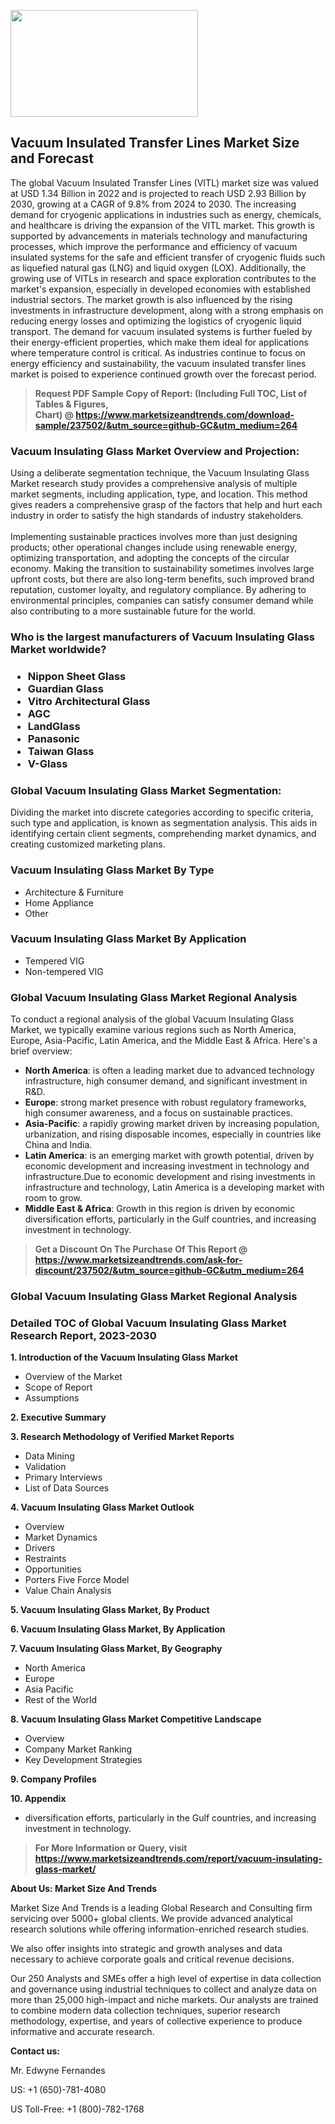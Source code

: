 <p><img class="alignnone size-medium wp-image-20088" src="https://ffe5etoiles.com/wp-content/uploads/2024/12/MST1-300x171.png" alt="" width="300" height="171" /></p><h2>Vacuum Insulated Transfer Lines Market Size and Forecast</h2><p>The global Vacuum Insulated Transfer Lines (VITL) market size was valued at USD 1.34 Billion in 2022 and is projected to reach USD 2.93 Billion by 2030, growing at a CAGR of 9.8% from 2024 to 2030. The increasing demand for cryogenic applications in industries such as energy, chemicals, and healthcare is driving the expansion of the VITL market. This growth is supported by advancements in materials technology and manufacturing processes, which improve the performance and efficiency of vacuum insulated systems for the safe and efficient transfer of cryogenic fluids such as liquefied natural gas (LNG) and liquid oxygen (LOX). Additionally, the growing use of VITLs in research and space exploration contributes to the market's expansion, especially in developed economies with established industrial sectors. The market growth is also influenced by the rising investments in infrastructure development, along with a strong emphasis on reducing energy losses and optimizing the logistics of cryogenic liquid transport. The demand for vacuum insulated systems is further fueled by their energy-efficient properties, which make them ideal for applications where temperature control is critical. As industries continue to focus on energy efficiency and sustainability, the vacuum insulated transfer lines market is poised to experience continued growth over the forecast period.</p></p><blockquote id="" class=""><strong>Request PDF Sample Copy of Report: (Including Full TOC, List of Tables &amp; Figures, Chart)&nbsp;@&nbsp;<strong><a href="https://www.marketsizeandtrends.com/download-sample/237502/&utm_source=github-GC&utm_medium=264" target="_blank">https://www.marketsizeandtrends.com/download-sample/237502/&utm_source=github-GC&utm_medium=264</a></strong></strong></blockquote><h3 id="" class="">Vacuum Insulating Glass Market&nbsp;Overview and Projection:</h3><p id="" class="">Using a deliberate segmentation technique, the Vacuum Insulating Glass Market research study provides a comprehensive analysis of multiple market segments, including application, type, and location. This method gives readers a comprehensive grasp of the factors that help and hurt each industry in order to satisfy the high standards of industry stakeholders. <br /> <br />Implementing sustainable practices involves more than just designing products; other operational changes include using renewable energy, optimizing transportation, and adopting the concepts of the circular economy. Making the transition to sustainability sometimes involves large upfront costs, but there are also long-term benefits, such improved brand reputation, customer loyalty, and regulatory compliance. By adhering to environmental principles, companies can satisfy consumer demand while also contributing to a more sustainable future for the world.</p><h3 id="" class="">Who is the largest manufacturers of&nbsp;Vacuum Insulating Glass Market worldwide?</h3><h3 class=""><p><ul><li>Nippon Sheet Glass </li><li> Guardian Glass </li><li> Vitro Architectural Glass </li><li> AGC </li><li> LandGlass </li><li> Panasonic </li><li> Taiwan Glass </li><li> V-Glass</li></ul></p></h3><h3 id="" class="">Global&nbsp;Vacuum Insulating Glass Market Segmentation:</h3><p id="" class="">Dividing the market into discrete categories according to specific criteria, such type and application, is known as segmentation analysis. This aids in identifying certain client segments, comprehending market dynamics, and creating customized marketing plans.</p><h3 id="" class="">Vacuum Insulating Glass Market&nbsp;By Type</h3><p><p><ul><li>Architecture & Furniture</li><li> Home Appliance</li><li> Other</p></li></ul></p></p><h3 id="" class="">Vacuum Insulating Glass Market&nbsp;By Application</h3><p class=""><p><ul><li>Tempered VIG</li><li> Non-tempered VIG</li></ul></p></p><h3 id="" class="">Global Vacuum Insulating Glass Market Regional Analysis</h3><p id="" class="">To conduct a regional analysis of the global Vacuum Insulating Glass Market, we typically examine various regions such as North America, Europe, Asia-Pacific, Latin America, and the Middle East &amp; Africa. Here's a brief overview:</p><ul><li><strong>North America</strong>: is often a leading market due to advanced technology infrastructure, high consumer demand, and significant investment in R&amp;D.</li><li><strong>Europe</strong>: strong market presence with robust regulatory frameworks, high consumer awareness, and a focus on sustainable practices.</li><li><strong>Asia-Pacific</strong>: a rapidly growing market driven by increasing population, urbanization, and rising disposable incomes, especially in countries like China and India.</li><li><strong>Latin America</strong>: is an emerging market with growth potential, driven by economic development and increasing investment in technology and infrastructure.Due to economic development and rising investments in infrastructure and technology, Latin America is a developing market with room to grow.</li><li><strong>Middle East &amp; Africa</strong>: Growth in this region is driven by economic diversification efforts, particularly in the Gulf countries, and increasing investment in technology.</li></ul><blockquote id="" class=""><strong>Get a Discount On The Purchase Of This Report @ <strong><a href="https://www.marketsizeandtrends.com/ask-for-discount/237502/&utm_source=github-GC&utm_medium=264" target="_blank">https://www.marketsizeandtrends.com/ask-for-discount/237502/&utm_source=github-GC&utm_medium=264</a></strong></strong></blockquote><h3 id="" class="">Global Vacuum Insulating Glass Market Regional Analysis</h3><h3 id="" class="">Detailed TOC of Global Vacuum Insulating Glass Market Research Report, 2023-2030</h3><p id="" class=""><strong>1. Introduction of the Vacuum Insulating Glass Market</strong></p><ul><li>Overview of the Market</li><li>Scope of Report</li><li>Assumptions</li></ul><p id="" class=""><strong>2. Executive Summary</strong></p><p id="" class=""><strong>3. Research Methodology of Verified Market Reports</strong></p><ul><li>Data Mining</li><li>Validation</li><li>Primary Interviews</li><li>List of Data Sources</li></ul><p id="" class=""><strong>4. Vacuum Insulating Glass Market Outlook</strong></p><ul><li>Overview</li><li>Market Dynamics</li><li>Drivers</li><li>Restraints</li><li>Opportunities</li><li>Porters Five Force Model</li><li>Value Chain Analysis</li></ul><p id="" class=""><strong>5. Vacuum Insulating Glass Market, By Product</strong></p><p id="" class=""><strong>6. Vacuum Insulating Glass Market, By Application</strong></p><p id="" class=""><strong>7. Vacuum Insulating Glass Market, By Geography</strong></p><ul><li>North America</li><li>Europe</li><li>Asia Pacific</li><li>Rest of the World</li></ul><p id="" class=""><strong>8. Vacuum Insulating Glass Market Competitive Landscape</strong></p><ul><li>Overview</li><li>Company Market Ranking</li><li>Key Development Strategies</li></ul><p id="" class=""><strong>9. Company Profiles</strong></p><p id="" class=""><strong>10. Appendix</strong></p><ul><li>diversification efforts, particularly in the Gulf countries, and increasing investment in technology.</li></ul><blockquote id="" class=""><strong>For More Information or Query, visit <strong><strong><a href="https://www.marketsizeandtrends.com/report/vacuum-insulating-glass-market/" target="_blank">https://www.marketsizeandtrends.com/report/vacuum-insulating-glass-market/</a></strong></strong></strong></blockquote><p id="" class=""><strong>About Us: Market Size And Trends</strong></p><p id="" class="">Market Size And Trends is a leading Global Research and Consulting firm servicing over 5000+ global clients. We provide advanced analytical research solutions while offering information-enriched research studies.</p><p id="" class="">We also offer insights into strategic and growth analyses and data necessary to achieve corporate goals and critical revenue decisions.</p><p id="" class="">Our 250 Analysts and SMEs offer a high level of expertise in data collection and governance using industrial techniques to collect and analyze data on more than 25,000 high-impact and niche markets. Our analysts are trained to combine modern data collection techniques, superior research methodology, expertise, and years of collective experience to produce informative and accurate research.</p><p id="" class=""><strong>Contact us:</strong></p><p id="" class="">Mr. Edwyne Fernandes</p><p id="" class="">US: +1 (650)-781-4080</p><p id="" class="">US Toll-Free: +1 (800)-782-1768</p>
